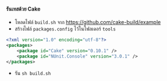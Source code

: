 #### รันเทสด้วย Cake

- โหลดไฟล์ `build.sh` จาก https://github.com/cake-build/example
- สร้างไฟล์ `packages.config` ไว้ในโฟลเดอร์ `tools`

```xml
<?xml version="1.0" encoding="utf-8"?>
<packages>
    <package id="Cake" version="0.10.1" />
    <package id="NUnit.Console" version="3.0.1" />
</packages>
```

- รัน `sh build.sh`
